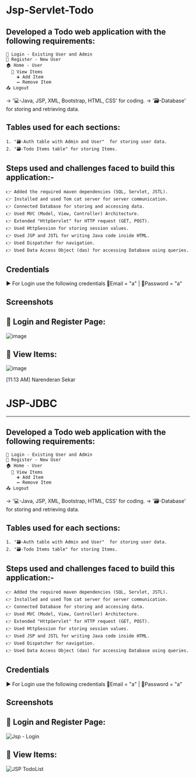 # Jsp-Servlet-Todo
Developed a Todo web application with the following requirements:
-----------------------------------------------------------------
    👤 Login - Existing User and Admin
    👥 Register - New User
    🏠 Home - User
      👀 View Items 
        ➕ Add Item 
        ➖ Remove Item
    📤 Logout
 
 
-> '💻-Java, JSP, XML, Bootstrap, HTML, CSS' for coding.
-> '🗃️-Database' for storing and retrieving data.
 
 
Tables used for each sections:
-----------------------------
    1. "🗃️-Auth table with Admin and User"  for storing user data.
    2. "🗃️-Todo Items table" for storing Items.
 
    
Steps used and challenges faced to build this application:-
-----------------------------------------------------------
    👉 Added the required maven dependencies (SQL, Servlet, JSTL).
    👉 Installed and used Tom cat server for server communication.
    👉 Connected Database for storing and accessing data.
    👉 Used MVC (Model, View, Controller) Architecture.
    👉 Extended "HttpServlet" for HTTP request (GET, POST).
    👉 Used HttpSession for storing session values.
    👉 Used JSP and JSTL for writing Java code inside HTML.
    👉 Used Dispatcher for navigation.
    👉 Used Data Access Object (dao) for accessing Database using queries.
 
 
Credentials 
-----------
  ▶️ For Login use the following credentials
      📧Email = "a" | 🔐Password = "a"
 
 
Screenshots
-----------
 
👤 Login and Register Page:
---------------------------
![image](https://github.com/KarthigaGurusamy/JSP-JDBC/assets/145537707/db6689cb-b80c-4a2a-af9f-94e9dc913294)
 
 
👀 View Items: 
-------------
![image](https://github.com/KarthigaGurusamy/JSP-JDBC/assets/145537707/631bf3cd-82a1-453a-ae98-90098b281e8e)
 
  
[11:13 AM] Narenderan Sekar
# JSP-JDBC
----------
 
Developed a Todo web application with the following requirements:
-----------------------------------------------------------------
    👤 Login - Existing User and Admin
    👥 Register - New User
    🏠 Home - User
      👀 View Items 
        ➕ Add Item 
        ➖ Remove Item
    📤 Logout
 
 
-> '💻-Java, JSP, XML, Bootstrap, HTML, CSS' for coding.
-> '🗃️-Database' for storing and retrieving data.
 
 
Tables used for each sections:
-----------------------------
    1. "🗃️-Auth table with Admin and User"  for storing user data.
    2. "🗃️-Todo Items table" for storing Items.
 
    
Steps used and challenges faced to build this application:-
-----------------------------------------------------------
    👉 Added the required maven dependencies (SQL, Servlet, JSTL).
    👉 Installed and used Tom cat server for server communication.
    👉 Connected Database for storing and accessing data.
    👉 Used MVC (Model, View, Controller) Architecture.
    👉 Extended "HttpServlet" for HTTP request (GET, POST).
    👉 Used HttpSession for storing session values.
    👉 Used JSP and JSTL for writing Java code inside HTML.
    👉 Used Dispatcher for navigation.
    👉 Used Data Access Object (dao) for accessing Database using queries.
 
 
Credentials 
-----------
  ▶️ For Login use the following credentials
      📧Email = "a" | 🔐Password = "a"
 
 
Screenshots
-----------
 
👤 Login and Register Page:
---------------------------
![Jsp - Login](https://github.com/saravanan-sarav/Jsp-Servlet-Todo/assets/145537699/cdba5a77-f550-4348-a92d-80561cb08972)

 
 
👀 View Items: 
-------------
![JSP TodoList](https://github.com/saravanan-sarav/Jsp-Servlet-Todo/assets/145537699/89da2e0b-de29-4dfd-8158-4359861a6948)

